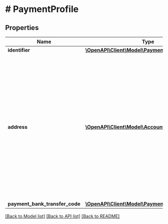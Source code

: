 # # PaymentProfile

## Properties

Name | Type | Description | Notes
------------ | ------------- | ------------- | -------------
**identifier** | [**\OpenAPI\Client\Model\PaymentIdentifier**](PaymentIdentifier.md) |  | [optional]
**address** | [**\OpenAPI\Client\Model\AccountAddress[]**](AccountAddress.md) | The address of the lender to which the monthly payments or the loan payoff amount should be paid. &lt;br&gt;&lt;b&gt;Additional Details:&lt;/b&gt;The address field applies only to the student loan account type.&lt;br&gt;&lt;b&gt;Account Type&lt;/b&gt;: Aggregated&lt;br&gt;&lt;b&gt;Applicable containers&lt;/b&gt;: loan&lt;br&gt;&lt;b&gt;Endpoints&lt;/b&gt;:&lt;br&gt;&lt;ul&gt;&lt;li&gt;GET accounts&lt;/li&gt;&lt;li&gt;GET accounts/{accountId}&lt;/li&gt;&lt;/ul&gt; | [optional]
**payment_bank_transfer_code** | [**\OpenAPI\Client\Model\PaymentBankTransferCode**](PaymentBankTransferCode.md) |  | [optional]

[[Back to Model list]](../../README.md#models) [[Back to API list]](../../README.md#endpoints) [[Back to README]](../../README.md)
